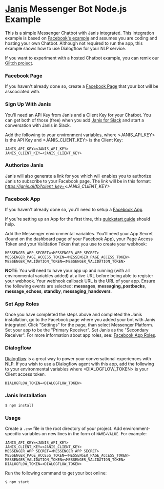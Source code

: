 # [Janis](https://www.janis.ai) Messenger Bot Node.js Example

This is a simple Messenger Chatbot with Janis integrated. This integration example is based on [Facebook's example](https://github.com/fbsamples/messenger-platform-samples) and assumes you are coding and hosting your own Chatbot. Although not required to run the app, this example shows how to use Dialogflow for your NLP service.

If you want to experiment with a hosted Chatbot example, you can remix our [Glitch project](https://glitch.com/edit/#!/janis-apiai-handover). 

### Facebook Page

If you haven't already done so, create a [Facebook Page](https://www.facebook.com/pages/create) that your bot will be asscociated with.

### Sign Up With Janis

You'll need an API Key from Janis and a Client Key for your Chatbot.  You can get both of those (free) when you add [Janis for Slack](https://www.janis.ai) and start a conversation with Janis in Slack. 

Add the following to your environment variables, where <JANIS_API_KEY> is the API Key and <JANIS_CLIENT_KEY> is the Client Key:
```
JANIS_API_KEY=<JANIS_API_KEY> 
JANIS_CLIENT_KEY=<JANIS_CLIENT_KEY> 
```
### Authorize Janis

Janis will also generate a link for you which will enables you to authorize Janis to subscribe to your Facebook page. The link will be in this format: *https://janis.ai/fb?client_key=<JANIS_CLIENT_KEY>*

### Facebook App

If you haven't already done so, you'll need to setup a [Facebook App](https://developers.facebook.com/apps/).

If you're setting up an App for the first time, this [quickstart guide](https://developers.facebook.com/docs/messenger-platform/getting-started/quick-start#getting_started)  should help.

Add the Messenger environmental variables. You'll need your App Secret (found on the dashboard page of your Facebook App), your Page Access Token and your Validation Token that you use to create your webhook:
```
MESSENGER_APP_SECRET=<MESSENGER_APP_SECRET>
MESSENGER_PAGE_ACCESS_TOKEN=<MESSENGER_PAGE_ACCESS_TOKEN>
MESSENGER_VALIDATION_TOKEN=<MESSENGER_VALIDATION_TOKEN>
```

**NOTE**: You will need to have your app up and running (with all environmental variables added) at a live URL before being able to register your webhook. Your webhook callback URL is the URL of your app. Ensure the following events are selected: **messages**, **messaging_postbacks**, **message_echoes**, **standby**, **messaging_handovers**. 

### Set App Roles

Once you have completed the steps above and completed the Janis installation, go to the Facebook page where you added your bot with Janis integrated. Click "Settings" for the page, than select Messenger Platform. Set your app to be the "Primary Receiver". Set Janis as the "Secondary Receiver". For more information about app roles, see: [Facebook App Roles](https://developers.facebook.com/docs/messenger-platform/handover-protocol#app_roles).

### Dialogflow

[Dialogflow](https://dialogflow.com) is a great way to power your conversational experiences with NLP. If you wish to use a Dialogflow agent with this app, add the following to your environmental variables where <DIALOGFLOW_TOKEN> is your Client access token.
```
DIALOGFLOW_TOKEN=<DIALOGFLOW_TOKEN>
```

### Janis Installation

```bash
$ npm install
```

### Usage



Create a `.env` file in the root directory of your project. Add
environment-specific variables on new lines in the form of `NAME=VALUE`.
For example:

```
JANIS_API_KEY=<JANIS_API_KEY>
JANIS_CLIENT_KEY=<JANIS_CLIENT_KEY>
MESSENGER_APP_SECRET=<MESSENGER_APP_SECRET>
MESSENGER_PAGE_ACCESS_TOKEN=<MESSENGER_PAGE_ACCESS_TOKEN>
MESSENGER_VALIDATION_TOKEN=<MESSENGER_VALIDATION_TOKEN>
DIALOGFLOW_TOKEN=<DIALOGFLOW_TOKEN>
```
Run the following command to get your bot online:

```bash
$ npm start
```